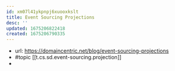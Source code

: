 ```yaml
---
id: xm07l41ykpnpj6xuooxkslt
title: Event Sourcing Projections
desc: ''
updated: 1675206822418
created: 1675206790335
---
```


- url: https://domaincentric.net/blog/event-sourcing-projections
- #topic [[t.cs.sd.event-sourcing.projection]]
- 
